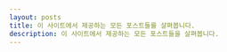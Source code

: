 ```yaml
---
layout: posts
title: 이 사이트에서 제공하는 모든 포스트들를 살펴봅니다.
description: 이 사이트에서 제공하는 모든 포스트들을 살펴봅니다.
---
```


